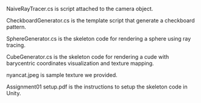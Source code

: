 NaiveRayTracer.cs is script attached to the camera object.

CheckboardGenerator.cs is the template script that generate a checkboard pattern.

SphereGenerator.cs is the skeleton code for rendering a sphere using ray tracing.

CubeGenerator.cs is the skeleton code for rendering a cude with barycentric coordinates visualization and texture mapping.

nyancat.jpeg is sample texture we provided.

Assignment01 setup.pdf is the instructions to setup the skeleton code in Unity.